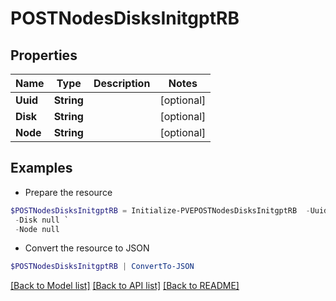 # POSTNodesDisksInitgptRB
## Properties

Name | Type | Description | Notes
------------ | ------------- | ------------- | -------------
**Uuid** | **String** |  | [optional] 
**Disk** | **String** |  | [optional] 
**Node** | **String** |  | [optional] 

## Examples

- Prepare the resource
```powershell
$POSTNodesDisksInitgptRB = Initialize-PVEPOSTNodesDisksInitgptRB  -Uuid null `
 -Disk null `
 -Node null
```

- Convert the resource to JSON
```powershell
$POSTNodesDisksInitgptRB | ConvertTo-JSON
```

[[Back to Model list]](../README.md#documentation-for-models) [[Back to API list]](../README.md#documentation-for-api-endpoints) [[Back to README]](../README.md)

